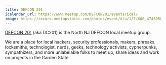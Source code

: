 ```yaml
---
title: DEFCON 201
icalendar_url: https://www.meetup.com/DEFCON201/events/ical/
image: https://secure.meetupstatic.com/photos/event/d/a/1/7/600_474895831.jpeg
---
```


[DEFCON 201](https://www.defcon201.org/) (aka DC201) is the North NJ DEFCON local meetup group.

We are a place for local hackers, security professionals, makers, phreaks, locksmiths, technologist, nerds, geeks, technology activists, cypherpunks, sympathizers, and more unlabelable folks to meet up, share ideas and work on projects in the Garden State.
